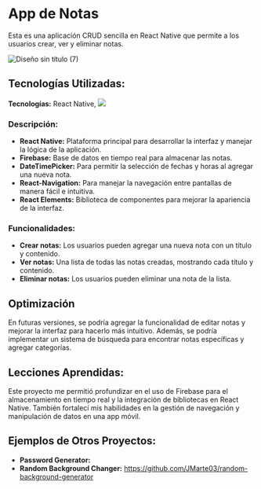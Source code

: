 # App de Notas

Esta es una aplicación CRUD sencilla en React Native que permite a los usuarios crear, ver y eliminar notas.

![Diseño sin título (7)](https://github.com/user-attachments/assets/2578951c-a710-4123-b60e-80361988aef3)


## Tecnologías Utilizadas:

**Tecnologías:** React Native,  <img src="https://img.shields.io/badge/firebase-ffca28?style=for-the-badge&logo=firebase&logoColor=black" />

### Descripción:

- **React Native:** Plataforma principal para desarrollar la interfaz y manejar la lógica de la aplicación.
- **Firebase:** Base de datos en tiempo real para almacenar las notas.
- **DateTimePicker:** Para permitir la selección de fechas y horas al agregar una nueva nota.
- **React-Navigation:** Para manejar la navegación entre pantallas de manera fácil e intuitiva.
- **React Elements:** Biblioteca de componentes para mejorar la apariencia de la interfaz.

### Funcionalidades:

- **Crear notas:** Los usuarios pueden agregar una nueva nota con un título y contenido.
- **Ver notas:** Una lista de todas las notas creadas, mostrando cada título y contenido.
- **Eliminar notas:** Los usuarios pueden eliminar una nota de la lista.

## Optimización

En futuras versiones, se podría agregar la funcionalidad de editar notas y mejorar la interfaz para hacerlo más intuitivo. Además, se podría implementar un sistema de búsqueda para encontrar notas específicas y agregar categorías.

## Lecciones Aprendidas:

Este proyecto me permitió profundizar en el uso de Firebase para el almacenamiento en tiempo real y la integración de bibliotecas en React Native. También fortalecí mis habilidades en la gestión de navegación y manipulación de datos en una app móvil.

## Ejemplos de Otros Proyectos:

- **Password Generator:** 
- **Random Background Changer:** https://github.com/JMarte03/random-background-generator
